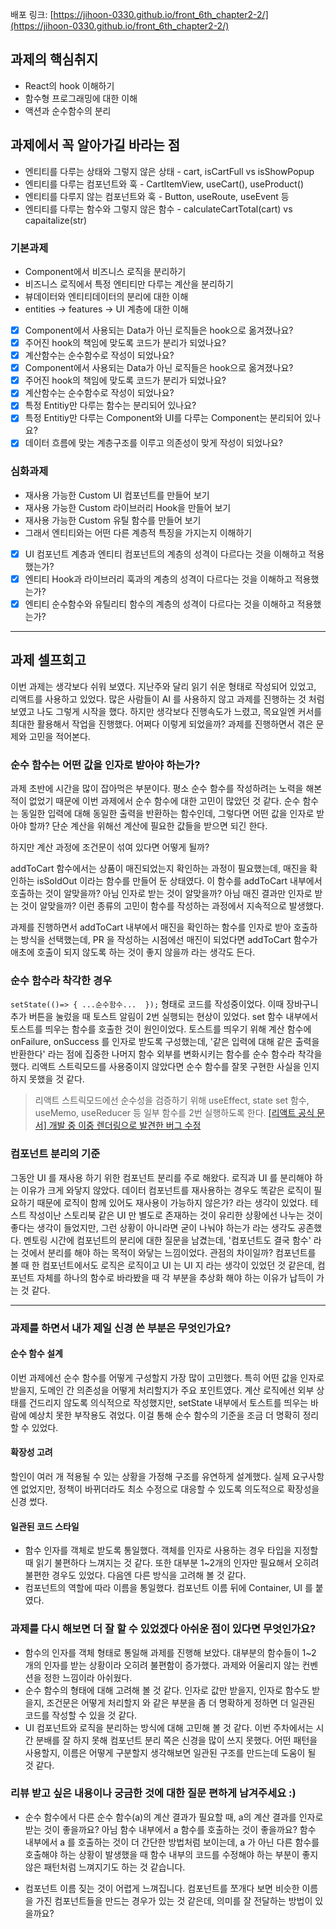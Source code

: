 배포 링크:
[https://jihoon-0330.github.io/front_6th_chapter2-2/](https://jihoon-0330.github.io/front_6th_chapter2-2/)

## 과제의 핵심취지

- React의 hook 이해하기
- 함수형 프로그래밍에 대한 이해
- 액션과 순수함수의 분리

## 과제에서 꼭 알아가길 바라는 점

- 엔티티를 다루는 상태와 그렇지 않은 상태 - cart, isCartFull vs isShowPopup
- 엔티티를 다루는 컴포넌트와 훅 - CartItemView, useCart(), useProduct()
- 엔티티를 다루지 않는 컴포넌트와 훅 - Button, useRoute, useEvent 등
- 엔티티를 다루는 함수와 그렇지 않은 함수 - calculateCartTotal(cart) vs capaitalize(str)

### 기본과제

- Component에서 비즈니스 로직을 분리하기
- 비즈니스 로직에서 특정 엔티티만 다루는 계산을 분리하기
- 뷰데이터와 엔티티데이터의 분리에 대한 이해
- entities -> features -> UI 계층에 대한 이해

- [x] Component에서 사용되는 Data가 아닌 로직들은 hook으로 옮겨졌나요?
- [x] 주어진 hook의 책임에 맞도록 코드가 분리가 되었나요?
- [x] 계산함수는 순수함수로 작성이 되었나요?
- [x] Component에서 사용되는 Data가 아닌 로직들은 hook으로 옮겨졌나요?
- [x] 주어진 hook의 책임에 맞도록 코드가 분리가 되었나요?
- [x] 계산함수는 순수함수로 작성이 되었나요?
- [x] 특정 Entitiy만 다루는 함수는 분리되어 있나요?
- [x] 특정 Entitiy만 다루는 Component와 UI를 다루는 Component는 분리되어 있나요?
- [x] 데이터 흐름에 맞는 계층구조를 이루고 의존성이 맞게 작성이 되었나요?

### 심화과제

- 재사용 가능한 Custom UI 컴포넌트를 만들어 보기
- 재사용 가능한 Custom 라이브러리 Hook을 만들어 보기
- 재사용 가능한 Custom 유틸 함수를 만들어 보기
- 그래서 엔티티와는 어떤 다른 계층적 특징을 가지는지 이해하기

- [x] UI 컴포넌트 계층과 엔티티 컴포넌트의 계층의 성격이 다르다는 것을 이해하고 적용했는가?
- [x] 엔티티 Hook과 라이브러리 훅과의 계층의 성격이 다르다는 것을 이해하고 적용했는가?
- [x] 엔티티 순수함수와 유틸리티 함수의 계층의 성격이 다르다는 것을 이해하고 적용했는가?

--- 

## 과제 셀프회고

이번 과제는 생각보다 쉬워 보였다. 지난주와 달리 읽기 쉬운 형태로 작성되어 있었고, 리액트를 사용하고 있었다.
많은 사람들이 AI 를 사용하지 않고 과제를 진행하는 것 처럼 보였고 나도 그렇게 시작을 했다. 하지만 생각보다 진행속도가 느렸고, 목요일엔 커서를 최대한 활용해서 작업을 진행했다. 어쩌다 이렇게 되었을까? 과제를 진행하면서 겪은 문제와 고민을 적어본다.

### 순수 함수는 어떤 값을 인자로 받아야 하는가?

과제 초반에 시간을 많이 잡아먹은 부분이다. 평소 순수 함수를 작성하려는 노력을 해본적이 없었기 때문에 이번 과제에서 순수 함수에 대한 고민이 많았던 것 같다. 순수 함수는 동일한 입력에 대해 동일한 출력을 반환하는 함수인데, 그렇다면 어떤 값을 인자로 받아야 할까?
단순 계산을 위해선 계산에 필요한 값들을 받으면 되긴 한다.

하지만 계산 과정에 조건문이 섞여 있다면 어떻게 될까?

addToCart 함수에서는 상품이 매진되었는지 확인하는 과정이 필요했는데, 매진을 확인하는 isSoldOut 이라는 함수를 만들어 둔 상태였다.
이 함수를 addToCart 내부에서 호출하는 것이 알맞을까? 아님 인자로 받는 것이 알맞을까? 아님 매진 결과만 인자로 받는 것이 알맞을까? 이런 종류의 고민이 함수를 작성하는 과정에서 지속적으로 발생했다.

과제를 진행하면서 addToCart 내부에서 매진을 확인하는 함수를 인자로 받아 호출하는 방식을 선택했는데, PR 을 작성하는 시점에선 매진이 되었다면 addToCart 함수가 애초에 호출이 되지 않도록 하는 것이 좋지 않을까 라는 생각도 든다.

### 순수 함수라 착각한 경우

`setState(()=> { ...순수함수...  });` 형태로 코드를 작성중이었다. 이때 장바구니 추가 버튼을 눌렀을 때 토스트 알림이 2번 실행되는 현상이 있었다. set 함수 내부에서 토스트를 띄우는 함수를 호출한 것이 원인이었다.
토스트를 띄우기 위해 계산 함수에 onFailure, onSuccess 를 인자로 받도록 구성했는데, '같은 입력에 대해 같은 출력을 반환한다' 라는 점에 집중한 나머지 함수 외부를 변화시키는 함수를 순수 함수라 착각을 했다. 리액트 스트릭모드를 사용중이지 않았다면 순수 함수를 잘못 구현한 사실을 인지하지 못했을 것 같다.

>리액트 스트릭모드에선 순수성을 검증하기 위해 useEffect, state set 함수, useMemo, useReducer 등 일부 함수를 2번 실행하도록 한다. 
> [[리액트 공식 문서] 개발 중 이중 렌더링으로 발견한 버그 수정](https://ko.react.dev/reference/react/StrictMode#fixing-bugs-found-by-double-rendering-in-development)


### 컴포넌트 분리의 기준

그동안 UI 를 재사용 하기 위한 컴포넌트 분리를 주로 해왔다. 로직과 UI 를 분리해야 하는 이유가 크게 와닿지 않았다. 데이터 컴포넌트를 재사용하는 경우도 똑같은 로직이 필요하기 때문에 로직이 함께 있어도 재사용이 가능하지 않은가? 라는 생각이 있었다. 테스트 작성이난 스토리북 같은 UI 만 별도로 존재하는 것이 유리한 상황에선 나누는 것이 좋다는 생각이 들었지만, 그런 상황이 아니라면 굳이 나눠야 하는가 라는 생각도 공존했다. 멘토링 시간에 컴포넌트의 분리에 대한 질문을 남겼는데, '컴포넌트도 결국 함수' 라는 것에서 분리를 해야 하는 목적이 와닿는 느낌이었다. 관점의 차이일까? 컴포넌트를 볼 때 한 컴포넌트에서도 로직은 로직이고 UI 는 UI 지 라는 생각이 있었던 것 같은데, 컴포넌트 자체를 하나의 함수로 바라봤을 때 각 부분을 추상화 해야 하는 이유가 납득이 가는 것 같다.

---

### 과제를 하면서 내가 제일 신경 쓴 부분은 무엇인가요?

#### 순수 함수 설계

이번 과제에선 순수 함수를 어떻게 구성할지 가장 많이 고민했다.
특히 어떤 값을 인자로 받을지, 도메인 간 의존성을 어떻게 처리할지가 주요 포인트였다.
계산 로직에선 외부 상태를 건드리지 않도록 의식적으로 작성했지만, setState 내부에서 토스트를 띄우는 바람에 예상치 못한 부작용도 겪었다.
이걸 통해 순수 함수의 기준을 조금 더 명확히 정리할 수 있었다.

#### 확장성 고려

할인이 여러 개 적용될 수 있는 상황을 가정해 구조를 유연하게 설계했다.
실제 요구사항엔 없었지만, 정책이 바뀌더라도 최소 수정으로 대응할 수 있도록 의도적으로 확장성을 신경 썼다.

#### 일관된 코드 스타일

- 함수 인자를 객체로 받도록 통일했다. 객체를 인자로 사용하는 경우 타입을 지정할 때 읽기 불편하다 느껴지는 것 같다. 또한 대부분 1~2개의 인자만 필요해서 오히려 불편한 경우도 있었다. 다음엔 다른 방식을 고려해 볼 것 같다.
- 컴포넌트의 역할에 따라 이름을 통일했다. 컴포넌트 이름 뒤에 Container, UI 를 붙였다.

### 과제를 다시 해보면 더 잘 할 수 있었겠다 아쉬운 점이 있다면 무엇인가요?

- 함수의 인자를 객체 형태로 통일해 과제를 진행해 보았다. 대부분의 함수들이 1~2 개의 인자를 받는 상황이라 오히려 불편함이 증가했다. 과제와 어울리지 않는 컨벤션을 정한 느낌이라 아쉬웠다.
- 순수 함수의 형태에 대해 고려해 볼 것 같다. 인자로 값만 받을지, 인자로 함수도 받을지, 조건문은 어떻게 처리할지 와 같은 부분을 좀 더 명확하게 정하면 더 일관된 코드를 작성할 수 있을 것 같다.
- UI 컴포넌트와 로직을 분리하는 방식에 대해 고민해 볼 것 같다. 이번 주차에서는 시간 분배를 잘 하지 못해 컴포넌트 분리 쪽은 신경을 많이 쓰지 못했다. 어떤 패턴을 사용할지, 이름은 어떻게 구분할지 생각해보면 일관된 구조를 만드는데 도움이 될 것 같다.

### 리뷰 받고 싶은 내용이나 궁금한 것에 대한 질문 편하게 남겨주세요 :)

- 순수 함수에서 다른 순수 함수(a)의 계산 결과가 필요할 때, a의 계산 결과를 인자로 받는 것이 좋을까요? 아님 함수 내부에서 a 함수를 호출하는 것이 좋을까요? 함수 내부에서 a 를 호출하는 것이 더 간단한 방법처럼 보이는데, a 가 아닌 다른 함수를 호출해야 하는 상황이 발생했을 때 함수 내부의 코드를 수정해야 하는 부분이 좋지 않은 패턴처럼 느껴지기도 하는 것 같습니다.

- 컴포넌트 이름 짖는 것이 어렵게 느껴집니다. 컴포넌트를 쪼개다 보면 비슷한 이름을 가진 컴포넌트들을 만드는 경우가 있는 것 같은데, 의미를 잘 전달하는 방법이 있을까요?